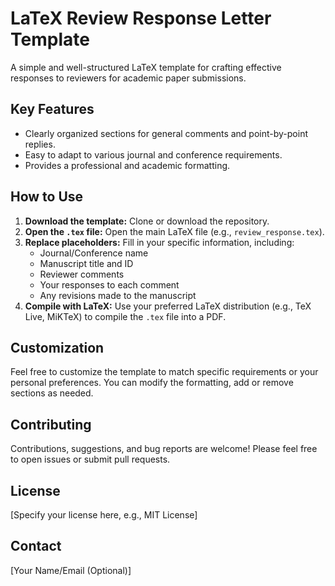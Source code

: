 # LaTeX Review Response Letter Template

A simple and well-structured LaTeX template for crafting effective responses to reviewers for academic paper submissions.

## Key Features

* Clearly organized sections for general comments and point-by-point replies.
* Easy to adapt to various journal and conference requirements.
* Provides a professional and academic formatting.

## How to Use

1.  **Download the template:** Clone or download the repository.
2.  **Open the `.tex` file:** Open the main LaTeX file (e.g., `review_response.tex`).
3.  **Replace placeholders:** Fill in your specific information, including:
    * Journal/Conference name
    * Manuscript title and ID
    * Reviewer comments
    * Your responses to each comment
    * Any revisions made to the manuscript
4.  **Compile with LaTeX:** Use your preferred LaTeX distribution (e.g., TeX Live, MiKTeX) to compile the `.tex` file into a PDF.

## Customization

Feel free to customize the template to match specific requirements or your personal preferences. You can modify the formatting, add or remove sections as needed.

## Contributing

Contributions, suggestions, and bug reports are welcome! Please feel free to open issues or submit pull requests.

## License

[Specify your license here, e.g., MIT License]

## Contact

[Your Name/Email (Optional)]

